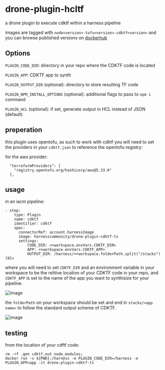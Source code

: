 # drone-plugin-hcltf

a drone plugin to execute cdktf within a harness pipeline

images are tagged with `node<version>-tofu<version>-cdktf<version>` and you can browse published versions on [dockerhub](https://hub.docker.com/r/harnesscommunity/drone-plugin-cdktf-ts/tags)

## Options

`PLUGIN_CODE_DIR`: directory in your repo where the CDKTF code is located

`PLUGIN_APP`: CDKTF app to synth

`PLUGIN_OUTPUT_DIR` (optional): directory to store resulting TF code

`PLUGIN_NPM_INSTALL_OPTIONS` (optional): additional flags to pass to `npm i` command

`PLUGIN_HCL` (optional): if set, generate output in HCL instead of JSON (default)

## preperation

this plugin uses opentofu, as such to work with cdktf you will need to set the providers in your `cdktf.json` to reference the opentofu registry:

for the aws provider:
```
  "terraformProviders": [
    "registry.opentofu.org/hashicorp/aws@5.33.0"
  ],
```

## usage

in an iacm pipeline:

```
- step:
    type: Plugin
    name: cdktf
    identifier: cdktf
    spec:
      connectorRef: account.harnessImage
      image: harnesscommunity/drone-plugin-cdktf-ts
      settings:
          CODE_DIR: <+workspace.envVars.CDKTF_DIR>
          APP: <+workspace.envVars.CDKTF_APP>
          OUTPUT_DIR: /harness/<+workspace.folderPath.split("/stacks")[0]>
```

where you will need to set `CDKTF_DIR` and an environment variable in your workspace to be the relitive location of your CDKTF code in your repo, and `CDKTF_APP` is set to the name of the app you want to synthisize for your pipeline.

![image](https://github.com/user-attachments/assets/408726f2-7ee7-4533-ba24-90130f95cb76)

the `folderPath` on your workspace should be set and end in `stacks/<app name>` to follow the standard output scheme of CDKTF.

![image](https://github.com/user-attachments/assets/f69a1e32-b525-44e2-87d9-74954ae0c1d4)

## testing

from the location of your cdftf code:

```
rm -rf .gen cdktf.out node_modules;
docker run -v ${PWD}:/harness -e PLUGIN_CODE_DIR=/harness -e PLUGIN_APP=app -it drone-plugin-cdktf-ts
```

